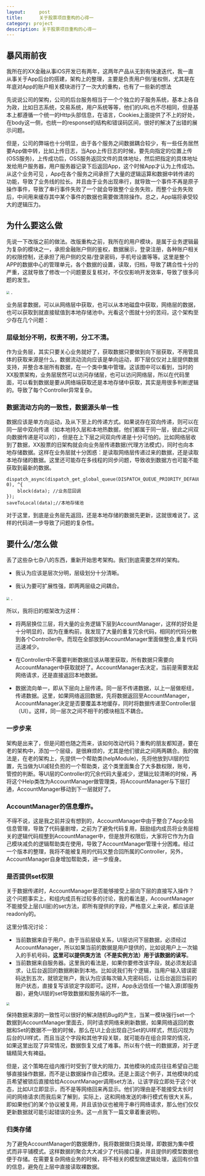 ```yaml
---
layout:     post
title:      关于股票项目重构的心得一
category: project
description: 关于股票项目重构的心得一
---
```



## 暴风雨前夜

我所在的XX金融从事iOS开发已有两年，这两年产品从无到有快速迭代，我一直从事关于App后台的搭建，架构上的整理，主要是负责用户侧/鉴权侧，尤其是在年底对App的账户相关模块进行了一次大的重构，也有了一些新的想法

先说说公司的架构，公司的后台服务相当于一个个独立的子服务系统，基本上各自为政，比如日志系统，交易系统，用户系统等等，他们的URL也不尽相同，但是基本上都遵循一个统一的Http头部信息，在语言，Cookies上面提供了不上的好处，在body这一侧，也统一的response的结构和错误码区间，很好的解决了出错的展示问题。

但是，公司的弊端也十分明显，由于各个服务之间数据耦合较少，有一些任务居然要App做中转，比如上传日志，当App上传日志的时候，要先向指定的位置上传(OSS服务)，上传成功后，OSS服务返回文件的具体地址，然后把指定的具体地址发给用户服务器，用户服务器记录下后返回App，这个时候App才认为上传成功。从这个业务可见 ，App在各个服务之间承担了大量的逻辑运算和数据中转传递的功能，导致了业务线的拉长。并且由于业务出现串行，就导致一个事件不再是原子操作事件，导致了串行事件失败了一个就会导致整个业务失败，而整个业务失败后，中间用来缓存其中某个事件的数据也需要做清除操作。总之，App端将承受较大的逻辑压力。

## 为什么要这么做

先说一下改版之前的做法。改版重构之前，我所在的用户模块，是属于业务逻辑最为复杂的模块之一，承担金融账户侧的鉴权，数据展示，登录注册，各种账户相关的权限控制，还承担了用户侧的交易/登录密码，手机号设置等等。这里是整个APP的数据中心的管理单元，各个数据的设置，读取，归档，导致了耦合性十分的严重，这就导致了修改一个问题要反复核对，不仅仅影响开发效率，导致了很多问题的发生。

<img src="https://github.com/xiaobaiso/xiaobaiso.github.io/raw/master/image/关于架构的一点思考一/关于架构的一点思考一1.png" style="zoom:50%" />
.

业务层拿数据，可以从网络层中获取，也可以从本地磁盘中获取，网络层的数据，也可以获取到就直接赋值到本地存储池中。光看这个图就十分的苦闷，这个架构至少存在几个问题：

### 层级划分不明，权责不明，分工不清。

作为业务层，其实只要关心业务就好了，获取数据只要做到向下层获取，不用管具体的获取来源是什么，数据流动流向应该是单向运动，即下层仅仅对上层提供数据支持，并整合本层所有数据，在一个类中集中管理。这该图中可以看到，当时的XX股票架构，业务层居然可以访问存储层，也可以访问网络层，所以在代码里面，可以看到数据是要从网络端获取还是本地存储中获取，其实是用很多判断逻辑的。导致了每个Controller异常复杂。

### 数据流动方向的一致性，数据源头单一性

数据应该是单方向运动，及从下至上的传递方式。如果说存在双向传递，则可以在同一层中双向传递（如本地持久层和本地热数据，他们都属于同一层，彼此之间双向数据传递是可以的），但是在上下层之间双向传递是十分可怕的。比如网络层收到了数据，XX股票的旧架构就会向业务层传递数据(代理方法模式)，同时也向本地存储数据。这样在业务层就十分困惑：是读取网络层传递过来的数据，还是读取本地存储的数据。这里还可能存在多线程的同步问题，导致收到数据方也可能不能获取到最新的数据。

```
dispatch_async(dispatch_get_global_queue(DISPATCH_QUEUE_PRIORITY_DEFAULT, 0), ^{
	block(data); //业务层回调
});
saveToLocal(data);//本地存储池
```

对于这里，到底是业务层先返回，还是本地存储的数据先更新，这就很难说了。这样的代码进一步导致了问题的复杂性。

## 要什么/怎么做

丢了这些杂七杂八的东西，重新开始思考架构。我们到底需要怎样的架构。

- 我认为应该是层次分明，层级划分十分清晰。

- 我认为要可扩展性强，即两两层级之间耦合。

<img src="https://github.com/xiaobaiso/xiaobaiso.github.io/raw/master/image/关于架构的一点思考一/关于架构的一点思考一2.png" style="zoom:50%" />
.

所以，我将旧的框架改为这样：

- 将两层换位三层，将大量的业务逻辑下层到AccountManager，这样的好处是十分明显的，因为在重构前，我发现了大量的重复冗余代码，相同的代码分散到各个Controller中。而现在全部放到AccountManager里面做整合,重复代码迅速减少。

- 在Controller中不需要判断数据应该从哪里获取，所有数据只需要向AccountManager中获取就好了。AccountManager去决定，当前是需要发起网络请求，还是直接返回本地数据。

- 数据流向单一，即从下层向上层传递。同一层不传递数据，以上一层做枢纽，传递数据。这里，如果网络返回数据，先将数据返回至AccountManager，AccountManager决定是否要覆盖本地缓存，同时将数据传递至Controller层（UI）。这样，同一层次之间不相干的模块相互不耦合。

### 一步步来
架构是出来了，但是问题也随之而来，该如何改动代码？重构的朋友都知道，要在老的架构中，添加一个层级，是很麻烦的，尤其是他们彼此之间两两耦合。我的做法是，在老的架构上，先提供一个帮助类(helpModule)，先将他放到UI层的位置，先当做为UI减轻负担的一个帮助类，这个类里面集合了大多数权限，账号，管控的判断。等UI层的Controller的冗余代码大量减少，逻辑比较清晰的时候，再将这个Help类改为AccountManager做管理类，将AccountManager与下层打通，AccountManager移动到下一层就好了。

### AccountManager的信息爆炸。

不得不说，这是我之前并没有想到的，AccountManager中由于整合了App全局信息管理，导致了代码量剧增，之前为了避免代码复用，鼓励组内成员将业务层相关的逻辑代码规整到AccountManager中，但是放开权限后，大家将它作为为自己模块减负的逻辑帮助类在使用，导致了AccountManager管理十分困难。经过一个版本的整理，我将不能被复用的代码又整合回所属的Controller，另外，AccountManager自身增加帮助类，进一步瘦身。

### 是否提供set权限

关于数据传递时，AccountManager是否能够接受上层向下层的直接写入操作？这个问题事实上，和组内成员有过较多的讨论，我的看法是，AccountManager不能接受上层(UI层)的set方法，即所有提供的字段，严格意义上来说，都应该是readonly的。

这里分情况讨论：

- 当前数据来自于用户。由于当前层级关系，UI层访问下层数据，必须经过AccountManager，所以如果当前的数据是用户提供的，比如说用户上一次输入的手机号码，**这里可以提供类方法（不是实例方法）用于该数据的读写**。
- 当前数据来自服务器。这里我的看法是，如果你要修改该字段，就必须发起请求，让后台返回的数据刷新到本地。比如说我们有个逻辑，当用户输入错误密码达到五次，就锁定账户，我认为应该每次输入完密码后，让后台返回当前的账户状态，直接复写该锁定字段即可。这样，App永远信任一个输入源(即服务器)，避免UI层的set导致数据和服务端的不一致。

<img src="https://github.com/xiaobaiso/xiaobaiso.github.io/raw/master/image/关于架构的一点思考一/关于架构的一点思考一3.png" style="zoom:50%" />

保持数据来源的一致性可以很好的解决随机Bug的产生，当某一模块强行set一个数据到AccountManager里面去，同时请求网络来刷新数据，如果网络返回的数据和Set的数据不一致的时候，那么在UI上会出现自己Set的UI样式，然后闪现为后台的UI样式，而且当这个字段和其他字段关联，就可能存在组合异常的情况，如果这里出现了异常情况，数据恢复又成了难事。所以有个统一的数据源，对于逻辑精简大有裨益。

但是，这个策略在组内推行时受到了很大的阻力，其他模块的成员往往希望自己能够直接操作数据，而不是让数据操作自己模块。还是上面这个例子，其他模块的成员希望被锁后直接给给AccountManager调用set方法，让该字段立即处于这个状态，比如UI立即显示，而不是等网络回来再显示。他们的理由是不能接受太长时间的网络请求(而我后来了解到，实际上，这和网络发送的串行模式有很大关系，即如果他们的某个协议被复用，并且该协议也被用于串行网络请求，那么他们仅仅更新数据就可能引起错误的业务。这一点我下一篇文章着重说明)。

### 归类存储

为了避免AccountManager的数据爆炸，我将数据做归类处理，即数据为集中模式而非平铺模式。这样数据的聚合大大减少了代码接口量，并且提供的模型数据也便于存储。在需要复杂网络业务的时候，将不相关的模型做逻辑处理，返回有价值的信息，避免在上层中直接读取裸数据。



